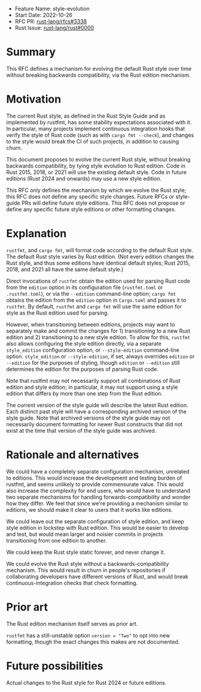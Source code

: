 - Feature Name: style-evolution
- Start Date: 2022-10-26
- RFC PR: [rust-lang/rfcs#3338](https://github.com/rust-lang/rfcs/pull/3338)
- Rust Issue: [rust-lang/rust#0000](https://github.com/rust-lang/rust/issues/0000)

# Summary
[summary]: #summary

This RFC defines a mechanism for evolving the default Rust style over time
without breaking backwards compatibility, via the Rust edition mechanism.

# Motivation
[motivation]: #motivation

The current Rust style, as defined in the Rust Style Guide and as implemented
by rustfmt, has some stability expectations associated with it. In particular,
many projects implement continuous integration hooks that verify the style of
Rust code (such as with `cargo fmt --check`), and changes to the style would
break the CI of such projects, in addition to causing churn.

This document proposes to evolve the current Rust style, without breaking
backwards compatibility, by tying style evolution to Rust edition. Code in Rust
2015, 2018, or 2021 will use the existing default style. Code in future
editions (Rust 2024 and onwards) may use a new style edition.

This RFC only defines the mechanism by which we evolve the Rust style; this RFC
does *not* define any specific style changes. Future RFCs or style-guide PRs
will define future style editions. This RFC does not propose or define any
specific future style editions or other formatting changes.

# Explanation
[explanation]: #explanation

`rustfmt`, and `cargo fmt`, will format code according to the default Rust
style. The default Rust style varies by Rust edition. (Not every edition
changes the Rust style, and thus some editions have identical default styles;
Rust 2015, 2018, and 2021 all have the same default style.)

Direct invocations of `rustfmt` obtain the edition used for parsing Rust code
from the `edition` option in its configuration file (`rustfmt.toml` or
`.rustfmt.toml`), or via the `--edition` command-line option; `cargo fmt`
obtains the edition from the `edition` option in `Cargo.toml` and passes it to
`rustfmt`. By default, `rustfmt` and `cargo fmt` will use the same edition for
style as the Rust edition used for parsing.

However, when transitioning between editions, projects may want to separately
make and commit the changes for 1) transitioning to a new Rust edition and 2)
transitioning to a new style edition. To allow for this, `rustfmt` also allows
configuring the style edition directly, via a separate `style_edition`
configuration option, or `--style-edition` command-line option. `style_edition`
or `--style-edition`, if set, always overrides `edition` or `--edition` for the
purposes of styling, though `edition` or `--edition` still determines the
edition for the purposes of parsing Rust code.

Note that rustfmt may not necessarily support all combinations of Rust edition
and style edition; in particular, it may not support using a style edition that
differs by more than one step from the Rust edition.

The current version of the style guide will describe the latest Rust edition.
Each distinct past style will have a corresponding archived version of the
style guide. Note that archived versions of the style guide may not necessarily
document formatting for newer Rust constructs that did not exist at the time
that version of the style guide was archived.

# Rationale and alternatives
[rationale-and-alternatives]: #rationale-and-alternatives

We could have a completely separate configuration mechanism, unrelated to
editions. This would increase the development and testing burden of rustfmt,
and seems unlikely to provide commensurate value. This would also increase the
complexity for end users, who would have to understand two separate mechanisms
for handling forwards-compatibility and wonder how they differ. We feel that
since we're providing a mechanism similar to editions, we should make it clear
to users that it works like editions.

We could leave out the separate configuration of style edition, and keep style
edition in lockstep with Rust edition. This would be easier to develop and
test, but would mean larger and noisier commits in projects transitioning from
one edition to another.

We could keep the Rust style static forever, and never change it.

We could evolve the Rust style without a backwards-compatibility mechanism.
This would result in churn in people's repositories if collaborating
developers have different versions of Rust, and would break
continuous-integration checks that check formatting.

# Prior art
[prior-art]: #prior-art

The Rust edition mechanism itself serves as prior art.

`rustfmt` has a still-unstable option `version = "Two"` to opt into new
formatting, though the exact changes this makes are not documented.

# Future possibilities
[future-possibilities]: #future-possibilities

Actual changes to the Rust style for Rust 2024 or future editions.
